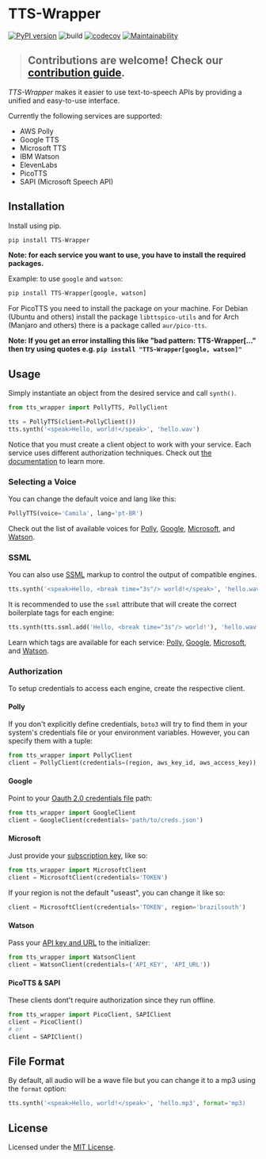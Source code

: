 # TTS-Wrapper

[![PyPI version](https://badge.fury.io/py/tts-wrapper.svg)](https://badge.fury.io/py/tts-wrapper)
![build](https://github.com/mediatechlab/tts-wrapper/workflows/build/badge.svg)
[![codecov](https://codecov.io/gh/mediatechlab/tts-wrapper/branch/master/graph/badge.svg?token=79IG7GAK0B)](https://codecov.io/gh/mediatechlab/tts-wrapper)
[![Maintainability](https://api.codeclimate.com/v1/badges/b327dda20742c054bcf0/maintainability)](https://codeclimate.com/github/mediatechlab/tts-wrapper/maintainability)

> ## **Contributions are welcome! Check our [contribution guide](./CONTRIBUTING.md).**

_TTS-Wrapper_ makes it easier to use text-to-speech APIs by providing a unified and easy-to-use interface.

Currently the following services are supported:

- AWS Polly
- Google TTS
- Microsoft TTS
- IBM Watson
- ElevenLabs
- PicoTTS
- SAPI (Microsoft Speech API)

## Installation

Install using pip.

```sh
pip install TTS-Wrapper
```

**Note: for each service you want to use, you have to install the required packages.**

Example: to use `google` and `watson`:

```sh
pip install TTS-Wrapper[google, watson]
```

For PicoTTS you need to install the package on your machine. For Debian (Ubuntu and others) install the package `libttspico-utils` and for Arch (Manjaro and others) there is a package called `aur/pico-tts`.

**Note: If you get an error installing this like "bad pattern: TTS-Wrapper[..." then try using quotes e.g. `pip install "TTS-Wrapper[google, watson]"`**

## Usage

Simply instantiate an object from the desired service and call `synth()`.

```Python
from tts_wrapper import PollyTTS, PollyClient

tts = PollyTTS(client=PollyClient())
tts.synth('<speak>Hello, world!</speak>', 'hello.wav')
```

Notice that you must create a client object to work with your service. Each service uses different authorization techniques. Check out [the documentation](#authorization) to learn more.

### Selecting a Voice

You can change the default voice and lang like this:

```Python
PollyTTS(voice='Camila', lang='pt-BR')
```

Check out the list of available voices for [Polly](https://docs.aws.amazon.com/polly/latest/dg/voicelist.html), [Google](https://cloud.google.com/text-to-speech/docs/voices), [Microsoft](https://docs.microsoft.com/en-us/azure/cognitive-services/speech-service/rest-text-to-speech#get-a-list-of-voices), and [Watson](https://cloud.ibm.com/docs/text-to-speech?topic=text-to-speech-voices).

### SSML

You can also use [SSML](https://en.wikipedia.org/wiki/Speech_Synthesis_Markup_Language) markup to control the output of compatible engines.

```Python
tts.synth('<speak>Hello, <break time="3s"/> world!</speak>', 'hello.wav')
```

It is recommended to use the `ssml` attribute that will create the correct boilerplate tags for each engine:

```Python
tts.synth(tts.ssml.add('Hello, <break time="3s"/> world!'), 'hello.wav')
```

Learn which tags are available for each service: [Polly](https://docs.aws.amazon.com/polly/latest/dg/supportedtags.html), [Google](https://cloud.google.com/text-to-speech/docs/ssml), [Microsoft](https://docs.microsoft.com/en-us/cortana/skills/speech-synthesis-markup-language), and [Watson](https://cloud.ibm.com/docs/text-to-speech?topic=text-to-speech-ssml).

### Authorization

To setup credentials to access each engine, create the respective client.

#### Polly

If you don't explicitly define credentials, `boto3` will try to find them in your system's credentials file or your environment variables. However, you can specify them with a tuple:

```Python
from tts_wrapper import PollyClient
client = PollyClient(credentials=(region, aws_key_id, aws_access_key))
```

#### Google

Point to your [Oauth 2.0 credentials file](https://developers.google.com/identity/protocols/OAuth2) path:

```Python
from tts_wrapper import GoogleClient
client = GoogleClient(credentials='path/to/creds.json')
```

#### Microsoft

Just provide your [subscription key](https://docs.microsoft.com/en-us/azure/cognitive-services/speech-service/rest-text-to-speech#authentication), like so:

```Python
from tts_wrapper import MicrosoftClient
client = MicrosoftClient(credentials='TOKEN')
```

If your region is not the default "useast", you can change it like so:

```Python
client = MicrosoftClient(credentials='TOKEN', region='brazilsouth')
```

#### Watson

Pass your [API key and URL](https://cloud.ibm.com/apidocs/text-to-speech/text-to-speech#authentication) to the initializer:

```Python
from tts_wrapper import WatsonClient
client = WatsonClient(credentials=('API_KEY', 'API_URL'))
```

#### PicoTTS & SAPI

These clients dont't require authorization since they run offline.

```Python
from tts_wrapper import PicoClient, SAPIClient
client = PicoClient()
# or
client = SAPIClient()
```

## File Format

By default, all audio will be a wave file but you can change it to a mp3 using the `format` option:

```Python
tts.synth('<speak>Hello, world!</speak>', 'hello.mp3', format='mp3)
```

## License

Licensed under the [MIT License](./LICENSE).
